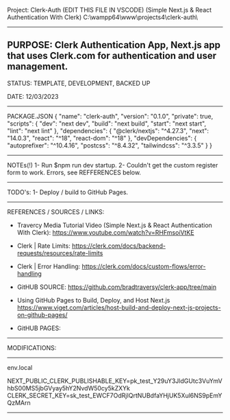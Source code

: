Project: Clerk-Auth (EDIT THIS FILE IN VSCODE)
(Simple Next.js & React Authentication With Clerk)
C:\wampp64\www\projects4\clerk-auth\

-----------------------------------------------------------------------------------------------------
PURPOSE:
Clerk Authentication App, Next.js app that uses Clerk.com for authentication and user management.
-----------------------------------------------------------------------------------------------------
STATUS: TEMPLATE, DEVELOPMENT, BACKED UP

DATE: 12/03/2023

-----------------------------------------------------------------------------------------------------
PACKAGE.JSON
  {
  "name": "clerk-auth",
  "version": "0.1.0",
  "private": true,
  "scripts": {
    "dev": "next dev",
    "build": "next build",
    "start": "next start",
    "lint": "next lint"
  },
  "dependencies": {
    "@clerk/nextjs": "^4.27.3",
    "next": "14.0.3",
    "react": "^18",
    "react-dom": "^18"
  },
  "devDependencies": {
    "autoprefixer": "^10.4.16",
    "postcss": "^8.4.32",
    "tailwindcss": "^3.3.5"
  }
}

----------------------------------------------------------------------------------------------------
NOTEs(!)
1- Run $npm run dev startup.
2- Couldn't get the custom register form to work. Errors, see REFFERENCES below.

----------------------------------------------------------------------------------------------------
TODO's:
1- Deploy / build to GitHub Pages.

----------------------------------------------------------------------------------------------------
REFERENCES / SOURCES / LINKS:

- Travercy Media Tutorial Video (Simple Next.js & React Authentication With Clerk):
  https://www.youtube.com/watch?v=RHFmsoiVtKE

- Clerk | Rate Limits:
  https://clerk.com/docs/backend-requests/resources/rate-limits

- Clerk | Error Handling:
  https://clerk.com/docs/custom-flows/error-handling

- GitHUB SOURCE:
  https://github.com/bradtraversy/clerk-app/tree/main

- Using GitHub Pages to Build, Deploy, and Host Next.js
  https://www.viget.com/articles/host-build-and-deploy-next-js-projects-on-github-pages/

- GitHUB PAGES:

----------------------------------------------------------------------------------------------------
MODIFICATIONS:

----------------------------------------------------------------------------------------------------
env.local

NEXT_PUBLIC_CLERK_PUBLISHABLE_KEY=pk_test_Y29uY3JldGUtc3VuYmVhbS00MS5jbGVyay5hY2NvdW50cy5kZXYk
CLERK_SECRET_KEY=sk_test_EWCF7OdRjIQrtNUBdfaYHjUK5Xul6NS9pEmYQzMArn

----------------------------------------------------------------------------------------------------